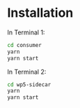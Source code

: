 # Installation

In Terminal 1:

```bash
cd consumer
yarn
yarn start
```

In Terminal 2:

```bash
cd wp5-sidecar
yarn
yarn start
```
